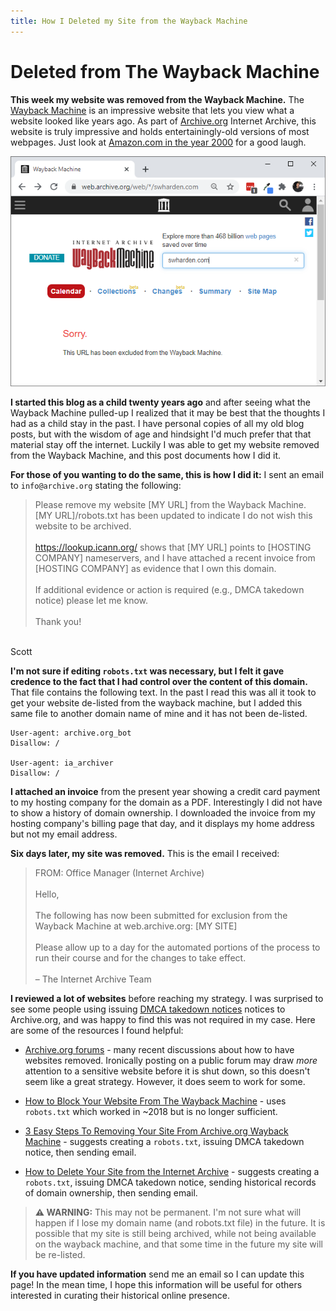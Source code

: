 ```yaml
---
title: How I Deleted my Site from the Wayback Machine
---
```


# Deleted from The Wayback Machine

**This week my website was removed from the Wayback Machine.** The [Wayback Machine](https://archive.org/web/) is an impressive website that lets you view what a website looked like years ago. As part of [Archive.org](https://archive.org/) Internet Archive, this website is truly impressive and holds entertainingly-old versions of most webpages. Just look at [Amazon.com in the year 2000](https://web.archive.org/web/20000601000000*/amazon.com) for a good laugh.

<div class="text-center img-border">

![](delete-waybackmachine.png)

</div>

**I started this blog as a child twenty years ago** and after seeing what the Wayback Machine pulled-up I realized that it may be best that the thoughts I had as a child stay in the past. I have personal copies of all my old blog posts, but with the wisdom of age and hindsight I'd much prefer that that material stay off the internet. Luckily I was able to get my website removed from the Wayback Machine, and this post documents how I did it.

**For those of you wanting to do the same, this is how I did it:** I sent an email to `info@archive.org` stating the following:

> Please remove my website [MY URL] from the Wayback Machine. 
[MY URL]/robots.txt has been updated to indicate I do not wish 
this website to be archived.
<br><br>
https://lookup.icann.org/ shows that [MY URL] points to 
[HOSTING COMPANY] nameservers, and I have attached a recent 
invoice from [HOSTING COMPANY] as evidence that I own this domain.
<br><br>
If additional evidence or action is required (e.g., DMCA takedown 
notice) please let me know.
<br><br>
Thank you!
<br>
Scott


**I'm not sure if editing `robots.txt` was necessary, but I felt it gave credence to the fact that I had control over the content of this domain.** That file contains the following text. In the past I read this was all it took to get your website de-listed from the wayback machine, but I added this same file to another domain name of mine and it has not been de-listed.

```
User-agent: archive.org_bot
Disallow: /

User-agent: ia_archiver
Disallow: /
```

**I attached an invoice** from the present year showing a credit card payment to my hosting company for the domain as a PDF. Interestingly I did not have to show a history of domain ownership. I downloaded the invoice from my hosting company's billing page that day, and it displays my home address but not my email address.

**Six days later, my site was removed.** This is the email I received:

> FROM: Office Manager (Internet Archive)
<br><br>
Hello,
<br><br>
The following has now been submitted for exclusion from the 
Wayback Machine at web.archive.org: [MY SITE]
<br><br>
Please allow up to a day for the automated portions of the process
to run their course and for the changes to take effect.
<br><br>
&#8211; The Internet Archive Team

**I reviewed a lot of websites** before reaching my strategy. I was surprised to see some people using issuing [DMCA takedown notices](https://www.dmca.com/faq/What-is-a-DMCA-Takedown) notices to Archive.org, and was happy to find this was not required in my case. Here are some of the resources I found helpful:

* [Archive.org forums](https://archive.org/iathreads/forums.php) - many recent discussions about how to have websites removed. Ironically posting on a public forum may draw _more_ attention to a sensitive website before it is shut down, so this doesn't seem like a great strategy. However, it does seem to work for some.

* [How to Block Your Website From The Wayback Machine](https://www.fightcyberstalking.org/how-to-block-your-website-from-the-wayback-machine/) - uses `robots.txt` which worked in ~2018 but is no longer sufficient.

* [3 Easy Steps To Removing Your Site From Archive.org Wayback Machine](https://blog.imincomelab.com/remove-site-wayback-machine-archive/) - suggests creating a `robots.txt`, issuing DMCA takedown notice, then sending email.

* [How to Delete Your Site from the Internet Archive](https://www.joshualowcock.com/tips-tricks/how-to-delete-your-site-from-the-internet-archive-wayback-machine-archive-org/) - suggests creating a `robots.txt`, issuing DMCA takedown notice, sending historical records of domain ownership, then sending email.

> **⚠️ WARNING:** This may not be permanent. I'm not sure what will happen if I lose my domain name (and robots.txt file) in the future. It is possible that my site is still being archived, while not being available on the wayback machine, and that some time in the future my site will be re-listed.

**If you have updated information** send me an email so I can update this page! In the mean time, I hope this information will be useful for others interested in curating their historical online presence.